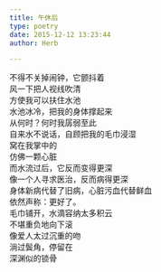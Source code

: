 ```yaml
---  
title: 午休后  
type: poetry  
date: 2015-12-12 13:23:44  
author: Herb  

---  
```

不得不关掉闹钟，它颤抖着  
风一下把人视线吹清  
方使我可以扶住水池  
水池冰冷，把我的身体撑起来    
从何时？何时我孱弱至此  
自来水不说话，自顾把我的毛巾浸湿  
窝在我掌中的  
仿佛一颗心脏  
而水流过后，它反而变得更深  
像一个人寻求医治，反而病得更深  
身体新病代替了旧病，心脏污血代替鲜血  
依然声称：更好了。    
毛巾铺开，水滴容纳太多积云  
不堪重负地向下滚  
像爱人太过沉重的吻  
淌过鬓角，停留在  
深渊似的锁骨  
